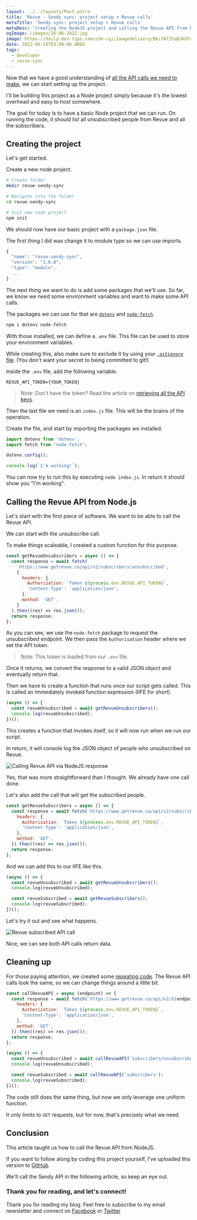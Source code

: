 ```yaml
---
layout: ../../layouts/Post.astro
title: 'Revue - Sendy sync: project setup + Revue calls'
metaTitle: 'Sendy sync: project setup + Revue calls'
metaDesc: 'Creating the NodeJS project and calling the Revue API from Node'
ogImage: /images/26-06-2022.jpg
image: https://daily-dev-tips.com/cdn-cgi/imagedelivery/Bki7Af2hq0JKVFw1XYYMQg/fcafbb97-02a6-46f1-62a5-8fc4e1461900
date: 2022-06-26T03:00:00.000Z
tags:
  - developer
  - revue-sync
---
```


Now that we have a good understanding of [all the API calls we need to make](https://daily-dev-tips.com/posts/revue-sendy-sync-collecting-the-apis/), we can start setting up the project.

I'll be building this project as a Node project simply because it's the lowest overhead and easy to host somewhere.

The goal for today is to have a basic Node project that we can run. On running the code, it should list all unsubscribed people from Revue and all the subscribers.

## Creating the project

Let's get started.

Create a new node project.

```bash
# Create folder
mkdir revue-sendy-sync

# Navigate into the folder
cd revue-sendy-sync

# Init new node project
npm init
```

We should now have our basic project with a `package.json` file.

The first thing I did was change it to module type so we can use imports.

```js
{
  "name": "revue-sendy-sync",
  "version": "1.0.0",
  "type": "module",
  ...
}
```

The next thing we want to do is add some packages that we'll use. So far, we know we need some environment variables and want to make some API calls.

The packages we can use for that are [`dotenv`](https://www.npmjs.com/package/dotenv) and [`node-fetch`](https://www.npmjs.com/package/node-fetch).

```bash
npm i dotenv node-fetch
```

With those installed, we can define a `.env` file. This file can be used to store your environment variables.

While creating this, also make sure to exclude it by using your [`.gitignore` file](https://daily-dev-tips.com/posts/git-basics-ignore-files-from-being-committed/). (You don't want your secret to being committed to git!)

Inside the `.env` file, add the following variable.

```text
REVUE_API_TOKEN={YOUR_TOKEN}
```

> Note: Don't have the token? Read the article on [retrieving all the API keys](https://daily-dev-tips.com/posts/revue-sendy-sync-collecting-the-apis/#revue-api).

Then the last file we need is an `index.js` file. This will be the brains of the operation.

Create the file, and start by importing the packages we installed.

```js
import dotenv from 'dotenv';
import fetch from 'node-fetch';

dotenv.config();

console.log(`I'm working!`);
```

You can now try to run this by executing `node index.js`. In return it should show you "I'm working".

## Calling the Revue API from Node.js

Let's start with the first piece of software. We want to be able to call the Revue API.

We can start with the unsubscribe call.

To make things scaleable, I created a custom function for this purpose.

```js
const getRevueUnsubscribers = async () => {
  const response = await fetch(
    'https://www.getrevue.co/api/v2/subscribers/unsubscribed',
    {
      headers: {
        Authorization: `Token ${process.env.REVUE_API_TOKEN}`,
        'Content-Type': 'application/json',
      },
      method: 'GET',
    }
  ).then((res) => res.json());
  return response;
};
```

As you can see, we use the `node-fetch` package to request the unsubscribed endpoint. We then pass the `Authorisation` header where we set the API token.

> Note: This token is loaded from our `.env` file.

Once it returns, we convert the response to a valid JSON object and eventually return that.

Then we have to create a function that runs once our script gets called.
This is called an Immediately invoked function expression (IIFE for short).

```js
(async () => {
  const revueUnsubscribed = await getRevueUnsubscribers();
  console.log(revueUnsubscribed);
})();
```

This creates a function that invokes itself, so it will now run when we run our script.

In return, it will console log the JSON object of people who unsubscribed on Revue.

![Calling Revue API via NodeJS response](https://cdn.hashnode.com/res/hashnode/image/upload/v1655357235962/_UXF87c_A.png)

Yes, that was more straightforward than I thought. We already have one call done.

Let's also add the call that will get the subscribed people.

```js
const getRevueSubscribers = async () => {
  const response = await fetch('https://www.getrevue.co/api/v2/subscribers', {
    headers: {
      Authorization: `Token ${process.env.REVUE_API_TOKEN}`,
      'Content-Type': 'application/json',
    },
    method: 'GET',
  }).then((res) => res.json());
  return response;
};
```

And we can add this to our IIFE like this.

```js
(async () => {
  const revueUnsubscribed = await getRevueUnsubscribers();
  console.log(revueUnsubscribed);

  const revueSubscribed = await getRevueSubscribers();
  console.log(revueSubscribed);
})();
```

Let's try it out and see what happens.

![Revue subscribed API call](https://cdn.hashnode.com/res/hashnode/image/upload/v1655357401491/ZkywmeCrP.png)

Nice, we can see both API calls return data.

## Cleaning up

For those paying attention, we created some [repeating code](https://daily-dev-tips.com/posts/software-design-principles-dry/). The Revue API calls look the same, so we can change things around a little bit.

```js
const callRevueAPI = async (endpoint) => {
  const response = await fetch(`https://www.getrevue.co/api/v2/${endpoint}`, {
    headers: {
      Authorization: `Token ${process.env.REVUE_API_TOKEN}`,
      'Content-Type': 'application/json',
    },
    method: 'GET',
  }).then((res) => res.json());
  return response;
};

(async () => {
  const revueUnsubscribed = await callRevueAPI('subscribers/unsubscribed');
  console.log(revueUnsubscribed);

  const revueSubscribed = await callRevueAPI('subscribers');
  console.log(revueSubscribed);
})();
```

The code still does the same thing, but now we only leverage one uniform function.

It only limits to `GET` requests, but for now, that's precisely what we need.

## Conclusion

This article taught us how to call the Revue API from NodeJS.

If you want to follow along by coding this project yourself, I've uploaded this version to [GitHub](https://github.com/rebelchris/revue-sendy-sync/tree/part-1-revue-api).

We'll call the Sendy API in the following article, so keep an eye out.

### Thank you for reading, and let's connect!

Thank you for reading my blog. Feel free to subscribe to my email newsletter and connect on [Facebook](https://www.facebook.com/DailyDevTipsBlog) or [Twitter](https://twitter.com/DailyDevTips1)
